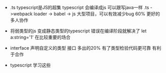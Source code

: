 - .ts 
  typescript是JS的超集
  typescript 会编译成js 
  可以跟写java一样
  .ts ->webpack loader -> babel -> js
  大型项目，可以有效减少bug 60% 
  更好的多人协作

- 将弱类型的js 变成静态类型的typescript
  错误在编译阶段就解决了
  let a:string='1'
  在比较重要的场合
- interface 声明自定义的类型 接口
  多出的20% 有了类型检验代码更可靠
  有利于合作
- typescript 学习这些